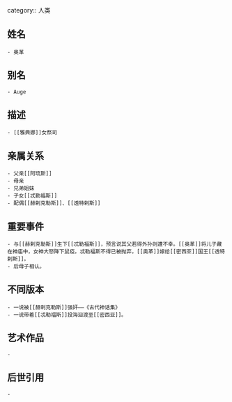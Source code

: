 category:: 人类
## 姓名
	- 奥革
## 别名
	- Auge
## 描述
	- [[雅典娜]]女祭司
## 亲属关系
	- 父亲[[阿琉斯]]
	- 母亲
	- 兄弟姐妹
	- 子女[[忒勒福斯]]
	- 配偶[[赫剌克勒斯]]、[[透特剌斯]]
## 重要事件
	- 与[[赫剌克勒斯]]生下[[忒勒福斯]]，预言说其父若得外孙则遭不幸。[[奥革]]将儿子藏在神庙中，女神大怒降下鼠疫。忒勒福斯不得已被抛弃，[[奥革]]嫁给[[密西亚]]国王[[透特剌斯]]。
	- 后母子相认。
## 不同版本
	- 一说被[[赫剌克勒斯]]强奸——《古代神话集》
	- 一说带着[[忒勒福斯]]投海泅渡至[[密西亚]]。
## 艺术作品
	-
## 后世引用
	-
